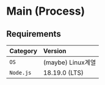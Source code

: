 # Main (Process)
## Requirements

| Category      | Version              |
| :-------- | :---------------- |
| `OS`      | (maybe) Linux계열 |
| `Node.js` | 18.19.0 (LTS)     |
